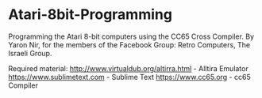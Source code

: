 # Atari-8bit-Programming
Programming the Atari 8-bit computers using the CC65 Cross Compiler.
By Yaron Nir, for the members of the Facebook Group: Retro Computers, The Israeli Group.

Required material:
http://www.virtualdub.org/altirra.html - Alltira Emulator 
https://www.sublimetext.com - Sublime Text
https://www.cc65.org - cc65 Compiler
